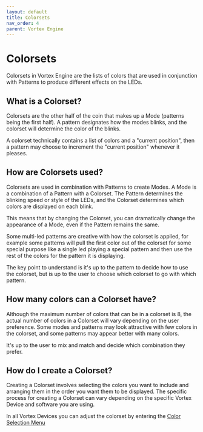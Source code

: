 ```yaml
---
layout: default
title: Colorsets
nav_order: 4
parent: Vortex Engine
---
```


# Colorsets

Colorsets in Vortex Engine are the lists of colors that are used in conjunction with Patterns to produce different effects on the LEDs. 


## What is a Colorset?

Colorsets are the other half of the coin that makes up a Mode (patterns being the first half).  A pattern designates how the modes blinks, and the colorset will determine the color of the blinks.

A colorset technically contains a list of colors and a "current position", then a pattern may choose to increment the "current position" whenever it pleases.

## How are Colorsets used?

Colorsets are used in combination with Patterns to create Modes. A Mode is a combination of a Pattern with a Colorset. The Pattern determines the blinking speed or style of the LEDs, and the Colorset determines which colors are displayed on each blink. 

This means that by changing the Colorset, you can dramatically change the appearance of a Mode, even if the Pattern remains the same.

Some multi-led patterns are creative with how the colorset is applied, for example some patterns will pull the first color out of the colorset for some special purpose like a single led playing a special pattern and then use the rest of the colors for the pattern it is displaying. 

The key point to understand is it's up to the pattern to decide how to use the colorset, but is up to the user to choose which colorset to go with which pattern.

## How many colors can a Colorset have?

Although the maximum number of colors that can be in a colorset is 8, the actual number of colors in a Colorset will vary depending on the user preference. Some modes and patterns may look attractive with few colors in the colorset, and some patterns may appear better with many colors.

It's up to the user to mix and match and decide which combination they prefer.

## How do I create a Colorset?

Creating a Colorset involves selecting the colors you want to include and arranging them in the order you want them to be displayed. The specific process for creating a Colorset can vary depending on the specific Vortex Device and software you are using.

In all Vortex Devices you can adjust the colorset by entering the [Color Selection Menu](color_select_menu.html)

